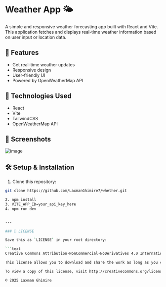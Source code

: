 # Weather App 🌤️

A simple and responsive weather forecasting app built with React and Vite. This application fetches and displays real-time weather information based on user input or location data.

## 🌟 Features

- Get real-time weather updates
- Responsive design
- User-friendly UI
- Powered by OpenWeatherMap API

## 🚀 Technologies Used

- React
- Vite
- TailwindCSS
- OpenWeatherMap API

## 📸 Screenshots

![image](https://github.com/user-attachments/assets/6d6823a0-5dc6-43bb-9565-c10a1c4515d8)


## 🛠️ Setup & Installation

1. Clone this repository:

```bash
git clone https://github.com/LaxmanGhimire7/whether.git

2. npm install
3. VITE_APP_ID=your_api_key_here
4. npm run dev


---

### 📜 LICENSE

Save this as `LICENSE` in your root directory:

```text
Creative Commons Attribution-NonCommercial-NoDerivatives 4.0 International (CC BY-NC-ND 4.0)

This license allows you to download and share the work as long as you credit the author, but you can’t change it in any way or use it commercially.

To view a copy of this license, visit http://creativecommons.org/licenses/by-nc-nd/4.0/

© 2025 Laxman Ghimire


